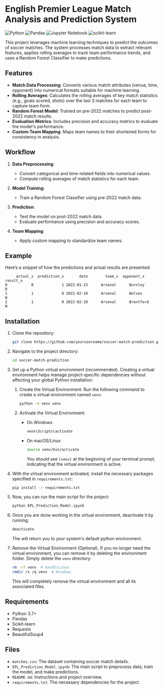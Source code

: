 # English Premier League Match Analysis and Prediction System
![Python](https://img.shields.io/badge/python-3670A0?style=for-the-badge&logo=python&logoColor=ffdd54)
![Pandas](https://img.shields.io/badge/pandas-%23150458.svg?style=for-the-badge&logo=pandas&logoColor=white)
![Jupyter Notebook](https://img.shields.io/badge/jupyter-%23FA0F00.svg?style=for-the-badge&logo=jupyter&logoColor=white)
![scikit-learn](https://img.shields.io/badge/scikit--learn-%23F7931E.svg?style=for-the-badge&logo=scikit-learn&logoColor=white)




This project leverages machine learning techniques to predict the outcomes of soccer matches. The system processes match data to extract relevant features, applies rolling averages to track team performance trends, and uses a Random Forest Classifier to make predictions.

## Features
- **Match Data Processing**: Converts various match attributes (venue, time, opponent) into numerical formats suitable for machine learning.
- **Rolling Averages**: Calculates the rolling averages of key match statistics (e.g., goals scored, shots) over the last 3 matches for each team to capture team form.
- **Random Forest Model**: Trained on pre-2022 matches to predict post-2022 match results.
- **Evaluation Metrics**: Includes precision and accuracy metrics to evaluate the model's performance.
- **Custom Team Mapping**: Maps team names to their shortened forms for consistency in analysis.

## Workflow
1. **Data Preprocessing**:
   - Convert categorical and time-related fields into numerical values.
   - Compute rolling averages of match statistics for each team.
   
2. **Model Training**:
   - Train a Random Forest Classifier using pre-2022 match data.
   
3. **Prediction**:
   - Test the model on post-2022 match data.
   - Evaluate performance using precision and accuracy scores.

4. **Team Mapping**:
   - Apply custom mapping to standardize team names.


## Example
Here’s a snippet of how the predictions and actual results are presented:

```plaintext
     actual_x  prediction_x       date        team_x  opponent_x result_x
0           0             1 2022-01-23      Arsenal      Burnley        D
1           1             0 2022-02-10      Arsenal      Wolves         W
2           1             0 2022-02-19      Arsenal      Brentford      W
```

## Installation
1. Clone the repository:
   ```bash
   git clone https://github.com/yourusername/soccer-match-prediction.git
   ```
2. Navigate to the project directory:
   ```bash
   cd soccer-match-prediction
   ```
3. Set up a Python virtual environment (recommended). Creating a virtual environment helps manage project-specific dependencies without affecting your global Python installation: 
   
   1. Create the Virtual Environment: Run the following command to create a virtual environment named `venv`:
         ```bash
         python -m venv venv 
         ```
   2. Activate the Virtual Environment:
   
      - On Windows  
         ```bash
         venv\Scripts\activate
         ```
      - On macOS/Linux  
         ```bash
         source venv/bin/activate
         ```
         You should see `(venv)` at the beginning of your terminal prompt, indicating that the virtual environment is active.

4. With the virtual environment activated, install the necessary packages specified in `requirements.txt`:
   ```bash
   pip install -r requirements.txt
   ```
5. Now, you can run the main script for the project:
   ```bash
   python EPL_Prediction_Model.ipynb
   ```
6. Once you are done working in the virtual environment, deactivate it by running:
   ```bash
   deactivate
   ```
   The will return you to your system's default python environment.
7. Remove the Virtual Environment (Optional). If you no longer need the virtual environment, you can remove it by deleting the environment folder. Simply delete the `venv` directory:
   ```bash
   rm -rf venv  # macOS/Linux
   rmdir /s /q venv  # Windows
   ```
   This will completely remove the virtual environment and all its associated files.




## Requirements
- Python 3.7+
- Pandas
- Scikit-learn
- Requests
- BeautifulSoup4

## Files
- `matches.csv`: The dataset containing soccer match details.
- `EPL_Prediction_Model.ipynb`: The main script to preprocess data, train the model, and make predictions.
- `README.md`: Instructions and project overview.
- `requirements.txt`: The necessary dependencies for the project.

